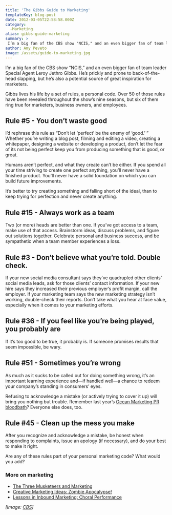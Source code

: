```yaml
---
title: 'The Gibbs Guide to Marketing'
templateKey: blog-post
date: 2012-03-05T22:58:58.000Z
category: 
  -Marketing
alias: gibbs-guide-marketing
summary: > 
 I’m a big fan of the CBS show "NCIS," and an even bigger fan of team leader Special Agent Leroy Jethro Gibbs. He’s prickly and prone to back-of-the-head slapping, but he’s also a potential source of great inspiration for marketers.
author: Amy Peveto
image: /assets/guide-to-marketing.jpg
---
```


I’m a big fan of the CBS show “NCIS,” and an even bigger fan of team leader Special Agent Leroy Jethro Gibbs. He’s prickly and prone to back-of-the-head slapping, but he’s also a potential source of great inspiration for marketers.

Gibbs lives his life by a set of rules, a personal code. Over 50 of those rules have been revealed throughout the show’s nine seasons, but six of them ring true for marketers, business owners, and employees.

Rule #5 - You don’t waste good
------------------------------

I’d rephrase this rule as “Don’t let ‘perfect’ be the enemy of ‘good.’ ” Whether you’re writing a blog post, filming and editing a video, creating a whitepaper, designing a website or developing a product, don’t let the fear of its not being perfect keep you from producing something that is good, or great.

Humans aren’t perfect, and what they create can’t be either. If you spend all your time striving to create one perfect anything, you’ll never have a finished product. You’ll never have a solid foundation on which you can build future improvements.

It’s better to try creating something and falling short of the ideal, than to keep trying for perfection and never create anything.

Rule #15 - Always work as a team
--------------------------------

Two (or more) heads are better than one. If you’ve got access to a team, make use of that access. Brainstorm ideas, discuss problems, and figure out solutions together. Celebrate personal and business success, and be sympathetic when a team member experiences a loss.

Rule #3 - Don’t believe what you’re told. Double check.
-------------------------------------------------------

If your new social media consultant says they’ve quadrupled other clients’ social media leads, ask for those clients’ contact information. If your new hire says they increased their previous employer’s profit margin, call the employer. If your marketing team says the new marketing strategy isn’t working, double-check their reports. Don’t take what you hear at face value, especially when it comes to your marketing efforts.

Rule #36 - If you feel like you’re being played, you probably are
-----------------------------------------------------------------

If it’s too good to be true, it probably is. If someone promises results that seem impossible, be wary.

Rule #51 - Sometimes you’re wrong
---------------------------------

As much as it sucks to be called out for doing something wrong, it’s an important learning experience and—if handled well—a chance to redeem your company’s standing in consumers’ eyes.

Refusing to acknowledge a mistake (or actively trying to cover it up) will bring you nothing but trouble. Remember last year’s [Ocean Marketing PR bloodbath](http://venturebeat.com/2011/12/27/ocean-marketing-how-to-self-destruct-your-company-with-just-a-few-measly-emails/)? Everyone else does, too.

Rule #45 - Clean up the mess you make
-------------------------------------

After you recognize and acknowledge a mistake, be honest when responding to complaints, issue an apology (if necessary), and do your best to make it right.

Are any of these rules part of your personal marketing code? What would you add?

### More on marketing

*   [The Three Musketeers and Marketing](/insights/three-musketeers-and-marketing)
*   [Creative Marketing Ideas: Zombie Apocalypse!](/insights/creative-marketing-ideas-zombie-apocalypse)
*   [Lessons in Inbound Marketing: Choral Performance](/insights/lessons-inbound-marketing-choral-performance)

_\[Image: [CBS](http://www.cbs.com/shows/ncis/)\]_